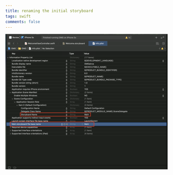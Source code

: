 ```yaml
---
title: renaming the initial storyboard
tags: swift
comments: false
---
```


![alt text](/assets/img/changestoryboard.png)